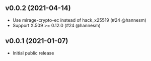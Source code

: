 ## v0.0.2 (2021-04-14)

* Use mirage-crypto-ec instead of hack_x25519 (#24 @hannesm)
* Support X.509 >= 0.12.0 (#24 @hannesm)

## v0.0.1 (2021-01-07)

* Initial public release
